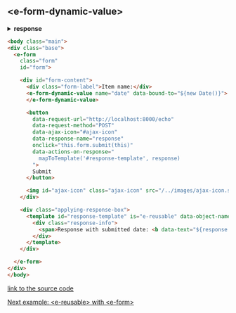 ## &lt;e-form-dynamic-value&gt;

<details><summary><b>response</b></summary>

```bash
Request URL: http://localhost:8000/echo
Request Method: GET
Request Body: {"date": "new Date()" }
-------------------------------------------
Status Code: 200 ok
Content-Type: application/json
```
```json
{
	"date": "new Date()"
}
  ```

</details>

```html
<body class="main">
<div class="base">
  <e-form
    class="form"
    id="form">

    <div id="form-content">
      <div class="form-label">Item name:</div>
      <e-form-dynamic-value name="date" data-bound-to="${new Date()}">
      </e-form-dynamic-value>

      <button
        data-request-url="http://localhost:8000/echo"
        data-request-method="POST"
        data-ajax-icon="#ajax-icon"
        data-response-name="response"
        onclick="this.form.submit(this)"
        data-actions-on-response="
          mapToTemplate('#response-template', response)
        ">
        Submit
      </button>

      <img id="ajax-icon" class="ajax-icon" src="/../images/ajax-icon.svg"/>
    </div>

    <div class="applying-response-box">
      <template id="response-template" is="e-reusable" data-object-name="response">
        <div class="response-info">
          <span>Response with submitted date: <b data-text="${response.body.date}"></b></span>
        </div>
      </template>
    </div>

  </e-form>
</div> 
</body>
```
[link to the source code](https://github.com/Guseyn/EHTML/blob/master/examples/src/e-form-dynamic-value.html)

[Next example: &lt;e-reusable&gt; with &lt;e-form&gt;](/html/examples/e-reusable-with-e-form.html)
